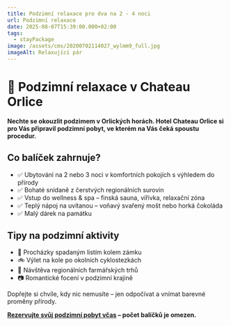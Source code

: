 ```yaml
---
title: Podzimní relaxace pro dva na 2 - 4 noci
url: Podzimní relaxace
date: 2025-08-07T15:39:00.000+02:00
tags:
  - stayPackage
image: /assets/cms/20200702114027_wylmm9_full.jpg
imageAlt: Relaxující pár
---
```

# 🍂 Podzimní relaxace v Chateau Orlice

**Nechte se okouzlit podzimem v Orlických horách. Hotel Chateau Orlice si pro Vás připravil podzimní pobyt, ve kterém na Vás čeká spoustu procedur.**

## Co balíček zahrnuje?

* ✅ Ubytování na 2 nebo 3 noci v komfortních pokojích s výhledem do přírody
* ✅ Bohaté snídaně z čerstvých regionálních surovin
* ✅ Vstup do wellness & spa – finská sauna, vířivka, relaxační zóna
* ✅ Teplý nápoj na uvítanou – voňavý svařený mošt nebo horká čokoláda
* ✅ Malý dárek na památku

## Tipy na podzimní aktivity

* 🍁 Procházky spadaným listím kolem zámku
* 🚲 Výlet na kole po okolních cyklostezkách
* 🎃 Návštěva regionálních farmářských trhů
* 📷 Romantické focení v podzimní krajině

Dopřejte si chvíle, kdy nic nemusíte – jen odpočívat a vnímat barevné proměny přírody.

**[Rezervujte svůj podzimní pobyt včas](https://chateau-orlice.cz/cs/) – počet balíčků je omezen.**
